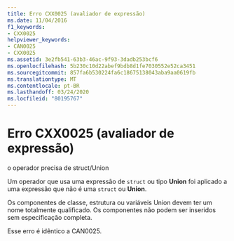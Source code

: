 ```yaml
---
title: Erro CXX0025 (avaliador de expressão)
ms.date: 11/04/2016
f1_keywords:
- CXX0025
helpviewer_keywords:
- CAN0025
- CXX0025
ms.assetid: 3e2fb541-63b3-46ac-9f93-3dadb253bcf6
ms.openlocfilehash: 5b230c10d22abef9bdb8d1fe7030552e52ca3451
ms.sourcegitcommit: 857fa6b530224fa6c18675138043aba9aa0619fb
ms.translationtype: MT
ms.contentlocale: pt-BR
ms.lasthandoff: 03/24/2020
ms.locfileid: "80195767"
---
```

# <a name="expression-evaluator-error-cxx0025"></a>Erro CXX0025 (avaliador de expressão)

o operador precisa de struct/Union

Um operador que usa uma expressão de `struct` ou tipo **Union** foi aplicado a uma expressão que não é uma `struct` ou **Union**.

Os componentes de classe, estrutura ou variáveis Union devem ter um nome totalmente qualificado. Os componentes não podem ser inseridos sem especificação completa.

Esse erro é idêntico a CAN0025.
